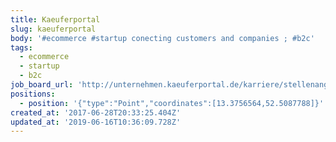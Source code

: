 ```yaml
---
title: Kaeuferportal
slug: kaeuferportal
body: '#ecommerce #startup conecting customers and companies ; #b2c'
tags:
  - ecommerce
  - startup
  - b2c
job_board_url: 'http://unternehmen.kaeuferportal.de/karriere/stellenangebote'
positions:
  - position: '{"type":"Point","coordinates":[13.3756564,52.5087788]}'
created_at: '2017-06-28T20:33:25.404Z'
updated_at: '2019-06-16T10:36:09.728Z'
---
```


